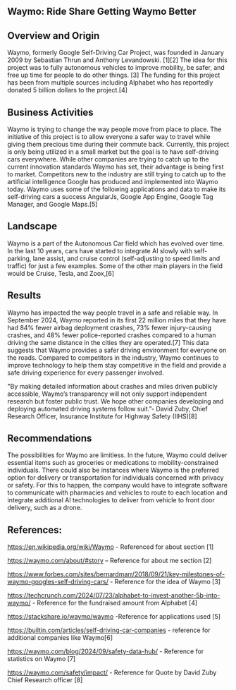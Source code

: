 ## Waymo: Ride Share Getting Waymo Better

## Overview and Origin

Waymo, formerly Google Self-Driving Car Project, was founded in January 2009 by Sebastian Thrun and Anthony Levandowski. [1][2] The idea for this project was to fully autonomous vehicles to improve mobility, be safer, and free up time for people to do other things. [3] The funding for this project has been from multiple sources including Alphabet who has reportedly donated 5 billion dollars to the project.[4]

## Business Activities

Waymo is trying to change the way people move from place to place. The initiative of this project is to allow everyone a safer way to travel while giving them precious time during their commute back. Currently, this project is only being utilized in a small market but the goal is to have self-driving cars everywhere. While other companies are trying to catch up to the current innovation standards Waymo has set, their advantage is being first to market. Competitors new to the industry are still trying to catch up to the artificial intelligence Google has produced and implemented into Waymo today. Waymo uses some of the following applications and data to make its self-driving cars a success AngularJs, Google App Engine, Google Tag Manager, and Google Maps.[5]

## Landscape

Waymo is a part of the Autonomous Car field which has evolved over time. In the last 10 years, cars have started to integrate AI slowly with self-parking, lane assist, and cruise control (self-adjusting to speed limits and traffic) for just a few examples. Some of the other main players in the field would be Cruise, Tesla, and Zoox,[6] 

## Results

Waymo has impacted the way people travel in a safe and reliable way. In September 2024, Waymo reported in its first 22 million miles that they have had 84% fewer airbag deployment crashes, 73% fewer injury-causing crashes, and 48% fewer police-reported crashes compared to a human driving the same distance in the cities they are operated.[7] This data suggests that Waymo provides a safer driving environment for everyone on the roads. Compared to competitors in the industry, Waymo continues to improve technology to help them stay competitive in the field and provide a safe driving experience for every passenger involved.

"By making detailed information about crashes and miles driven publicly accessible, Waymo’s transparency will not only support independent research but foster public trust. We hope other companies developing and deploying automated driving systems follow suit.”- David Zuby, Chief Research Officer, Insurance Institute for Highway Safety (IIHS)[8]

## Recommendations

The possibilities for Waymo are limitless.  In the future, Waymo could deliver essential items such as groceries or medications to mobility-constrained individuals.  There could also be instances where Waymo is the preferred option for delivery or transportation for individuals concerned with privacy or safety. For this to happen, the company would have to integrate software to communicate with pharmacies and vehicles to route to each location and integrate additional AI technologies to deliver from vehicle to front door delivery, such as a drone.  

## References:

https://en.wikipedia.org/wiki/Waymo - Referenced for about section [1]

https://waymo.com/about/#story – Reference for about me section [2]

https://www.forbes.com/sites/bernardmarr/2018/09/21/key-milestones-of-waymo-googles-self-driving-cars/ - Reference for the idea of Waymo [3]

https://techcrunch.com/2024/07/23/alphabet-to-invest-another-5b-into-waymo/ - Reference for the fundraised amount from Alphabet [4]

https://stackshare.io/waymo/waymo -Reference for applications used [5]

https://builtin.com/articles/self-driving-car-companies - reference for additional companies like Waymo[6]

https://waymo.com/blog/2024/09/safety-data-hub/   - Reference for statistics on Waymo [7]

https://waymo.com/safety/impact/ - Reference for Quote by David Zuby Chief Research officer [8]

